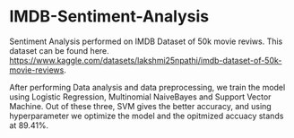 # IMDB-Sentiment-Analysis
Sentiment Analysis performed on IMDB Dataset of 50k movie reviws. This dataset can be found here.
https://www.kaggle.com/datasets/lakshmi25npathi/imdb-dataset-of-50k-movie-reviews.

After performing Data analysis and data preprocessing, we train the model using Logistic Regression, Multinomial NaiveBayes and Support Vector Machine.
Out of these three, SVM gives the better accuracy, and using hyperparameter we optimize the model and the opitmized accuacy stands at 89.41%.
